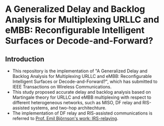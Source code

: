 # A Generalized Delay and Backlog Analysis for Multiplexing URLLC and eMBB: Reconfigurable Intelligent Surfaces or Decode-and-Forward?

## Introduction
- This repository is the implementation of "A Generalized Delay and Backlog Analysis for Multiplexing URLLC and eMBB: Reconfigurable Intelligent Surfaces or Decode-and-Forward?", which has submitted to IEEE Transactions on Wireless Communications.
- This study proposed accurate delay and backlog analysis based on Martingale theory for URLLC and eMBB multiplexing with respect to different heterogeneous networks, such as MISO, DF relay and RIS-assisted systems, and two-hop architechture.
- The implementation of DF relay and RIS-assisted communications is referred to [Prof. Emil Björnson's work: IRS-relaying](https://github.com/emilbjornson/IRS-relaying/tree/master).
